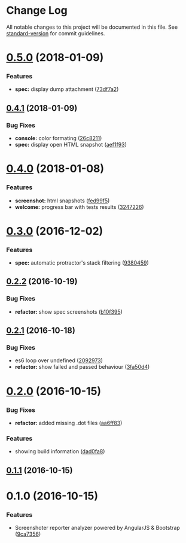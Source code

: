 # Change Log

All notable changes to this project will be documented in this file. See [standard-version](https://github.com/conventional-changelog/standard-version) for commit guidelines.

<a name="0.5.0"></a>
# [0.5.0](https://github.com/azachar/screenshoter-report-analyzer/compare/v0.4.1...v0.5.0) (2018-01-09)


### Features

* **spec:** display dump attachment ([73df7a2](https://github.com/azachar/screenshoter-report-analyzer/commit/73df7a2))



<a name="0.4.1"></a>
## [0.4.1](https://github.com/azachar/screenshoter-report-analyzer/compare/v0.4.0...v0.4.1) (2018-01-09)


### Bug Fixes

* **console:** color formating ([26c8211](https://github.com/azachar/screenshoter-report-analyzer/commit/26c8211))
* **spec:** display open HTML snapshot ([aef1f93](https://github.com/azachar/screenshoter-report-analyzer/commit/aef1f93))



<a name="0.4.0"></a>
# [0.4.0](https://github.com/azachar/screenshoter-report-analyzer/compare/v0.3.0...v0.4.0) (2018-01-08)


### Features

* **screenshot:** html snapshots ([fed99f5](https://github.com/azachar/screenshoter-report-analyzer/commit/fed99f5))
* **welcome:** progress bar with tests results ([3247226](https://github.com/azachar/screenshoter-report-analyzer/commit/3247226))



<a name="0.3.0"></a>
# [0.3.0](https://github.com/azachar/screenshoter-report-analyzer/compare/v0.2.2...v0.3.0) (2016-12-02)


### Features

* **spec:** automatic protractor's stack filtering ([9380459](https://github.com/azachar/screenshoter-report-analyzer/commit/9380459))



<a name="0.2.2"></a>
## [0.2.2](https://github.com/azachar/screenshoter-report-analyzer/compare/v0.2.1...v0.2.2) (2016-10-19)


### Bug Fixes

* **refactor:** show spec screenshots ([b10f395](https://github.com/azachar/screenshoter-report-analyzer/commit/b10f395))



<a name="0.2.1"></a>
## [0.2.1](https://github.com/azachar/screenshoter-report-analyzer/compare/v0.2.0...v0.2.1) (2016-10-18)


### Bug Fixes

* es6 loop over undefined ([2092973](https://github.com/azachar/screenshoter-report-analyzer/commit/2092973))
* **refactor:** show failed and passed behaviour ([3fa50d4](https://github.com/azachar/screenshoter-report-analyzer/commit/3fa50d4))



<a name="0.2.0"></a>
# [0.2.0](https://github.com/azachar/screenshoter-report-analyzer/compare/v0.1.1...v0.2.0) (2016-10-15)


### Bug Fixes

* **refactor:** added missing .dot files ([aa6ff83](https://github.com/azachar/screenshoter-report-analyzer/commit/aa6ff83))


### Features

* showing build information ([dad0fa8](https://github.com/azachar/screenshoter-report-analyzer/commit/dad0fa8))



<a name="0.1.1"></a>
## [0.1.1](https://github.com/azachar/screenshoter-report-analyzer/compare/v0.1.0...v0.1.1) (2016-10-15)



<a name="0.1.0"></a>
# 0.1.0 (2016-10-15)


### Features

* Screenshoter reporter analyzer powered by AngularJS & Bootstrap ([9ca7356](https://github.com/azachar/protractor-report-analyzer/commit/9ca7356))
